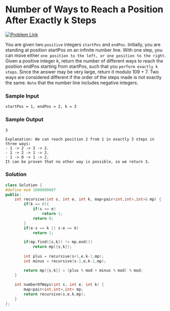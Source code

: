 # Number of Ways to Reach a Position After Exactly k Steps

[![Problem Link](https://img.shields.io/badge/-LeetCode-FFA116?style=for-the-badge&logo=LeetCode&logoColor=black)](https://leetcode.com/problems/number-of-ways-to-reach-a-position-after-exactly-k-steps/description/)

You are given two `positive` integers `startPos` and `endPos`. Initially, you are standing at position startPos on an infinite number line. 
With one step, you can move either `one position to the left, or one position to the right`.
Given a positive integer k, return the number of different ways to reach the position endPos starting from startPos, such that you `perform exactly k steps`. 
Since the answer may be very large, return it modulo 109 + 7.
Two ways are considered different if the order of the steps made is not exactly the same.
`Note` that the number line includes negative integers.

### Sample Input
```
startPos = 1, endPos = 2, k = 3
```
### Sample Output
```
3

Explanation: We can reach position 2 from 1 in exactly 3 steps in three ways:
- 1 -> 2 -> 3 -> 2.
- 1 -> 2 -> 1 -> 2.
- 1 -> 0 -> 1 -> 2.
It can be proven that no other way is possible, so we return 3.
```

### Solution
```cpp
class Solution {
#define mod 1000000007
public:
    int recursive(int s, int e, int k, map<pair<int,int>,int>& mp) {
        if(k == 0){
            if(s == e)
                return 1;
            return 0;
        }
        if(e-s == k || s-e == k)
            return 1;

        if(mp.find({s,k}) != mp.end())
            return mp[{s,k}];
        
        int plus = recursive(s+1,e,k-1,mp);
        int minus = recursive(s-1,e,k-1,mp);

        return mp[{s,k}] = (plus % mod + minus % mod) % mod;
    }
    
    int numberOfWays(int s, int e, int k) {
        map<pair<int,int>,int> mp;
        return recursive(s,e,k,mp);
    }
};
```
